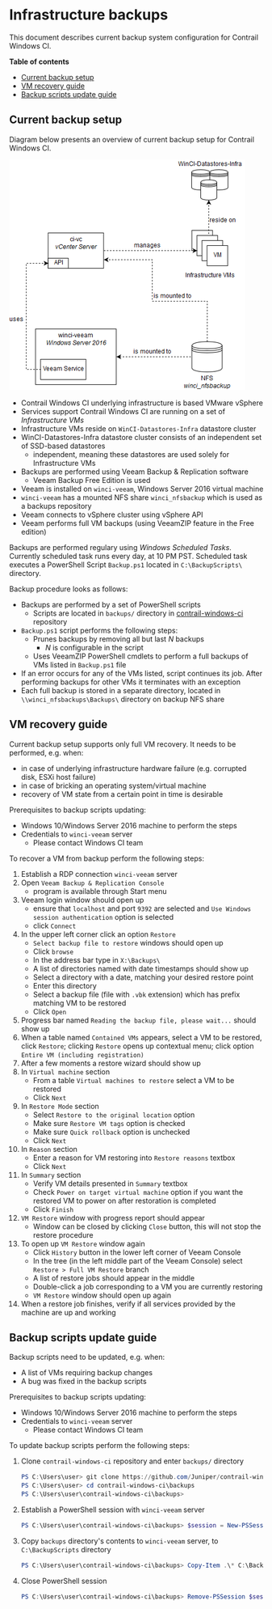 Infrastructure backups
======================

This document describes current backup system configuration for Contrail Windows CI.

**Table of contents**

- [Current backup setup](#current-backup-setup)
- [VM recovery guide](#vm-recovery-guide)
- [Backup scripts update guide](#backup-scripts-update-guide)

## Current backup setup

Diagram below presents an overview of current backup setup for Contrail Windows CI.

![winci-backup-infrastructure](winci-backup-infrastructure.png)

- Contrail Windows CI underlying infrastructure is based VMware vSphere
- Services support Contrail Windows CI are running on a set of _Infrastructure VMs_
- Infrastructure VMs reside on `WinCI-Datastores-Infra` datastore cluster
- WinCI-Datastores-Infra datastore cluster consists of an independent set of SSD-based datastores
    - independent, meaning these datastores are used solely for Infrastructure VMs
- Backups are performed using Veeam Backup & Replication software
    - Veeam Backup Free Edition is used
- Veeam is installed on `winci-veeam`, Windows Server 2016 virtual machine
- `winci-veeam` has a mounted NFS share `winci_nfsbackup` which is used as a backups repository
- Veeam connects to vSphere cluster using vSphere API
- Veeam performs full VM backups (using VeeamZIP feature in the Free edition)

Backups are performed regulary using _Windows Scheduled Tasks_.
Currently scheduled task runs every day, at 10 PM PST.
Scheduled task executes a PowerShell Script `Backup.ps1` located in `C:\BackupScripts\` directory.

Backup procedure looks as follows:

- Backups are performed by a set of PowerShell scripts
    - Scripts are located in `backups/` directory in [contrail-windows-ci](https://github.com/Juniper/contrail-windows-ci) repository
- `Backup.ps1` script performs the following steps:
    - Prunes backups by removing all but last _N_ backups
        - _N_ is configurable in the script
    - Uses VeeamZIP PowerShell cmdlets to perform a full backups of VMs listed in `Backup.ps1` file
- If an error occurs for any of the VMs listed, script continues its job. After performing backups for other VMs it terminates with an exception
- Each full backup is stored in a separate directory, located in `\\winci_nfsbackups\Backups\` directory on backup NFS share

## VM recovery guide

Current backup setup supports only full VM recovery. It needs to be performed, e.g. when:

- in case of underlying infrastructure hardware failure (e.g. corrupted disk, ESXi host failure)
- in case of bricking an operating system/virtual machine
- recovery of VM state from a certain point in time is desirable

Prerequisites to backup scripts updating:

- Windows 10/Windows Server 2016 machine to perform the steps
- Credentials to `winci-veeam` server
    - Please contact Windows CI team

To recover a VM from backup perform the following steps:

1. Establish a RDP connection `winci-veeam` server
1. Open `Veeam Backup & Replication Console`
    - program is available through Start menu
1. Veeam login window should open up
    - ensure that `localhost` and port `9392` are selected and `Use Windows session authentication` option is selected
    - click `Connect`
1. In the upper left corner click an option `Restore`
    - `Select backup file to restore` windows should open up
    - Click `browse`
    - In the address bar type in `X:\Backups\`
    - A list of directories named with date timestamps should show up
    - Select a directory with a date, matching your desired restore point
    - Enter this directory
    - Select a backup file (file with `.vbk` extension) which has prefix matching VM to be restored
    - Click `Open`
1. Progress bar named `Reading the backup file, please wait...` should show up
1. When a table named `Contained VMs` appears, select a VM to be restored, click `Restore`; clicking `Restore` opens up contextual menu; click option `Entire VM (including registration)`
1. After a few moments a restore wizard should show up
1. In `Virtual machine` section
    - From a table `Virtual machines to restore` select a VM to be restored
    - Click `Next`
1. In `Restore Mode` section
    - Select `Restore to the original location` option
    - Make sure `Restore VM tags` option is checked
    - Make sure `Quick rollback` option is unchecked
    - Click `Next`
1. In `Reason` section
    - Enter a reason for VM restoring into `Restore reasons` textbox
    - Click `Next`
1. In `Summary` section
    - Verify VM details presented in `Summary` textbox
    - Check `Power on target virtual machine` option if you want the restored VM to power on after restoration is completed
    - Click `Finish`
1. `VM Restore` window with progress report should appear
    - Window can be closed by clicking `Close` button, this will not stop the restore procedure
1. To open up `VM Restore` window again
    - Click `History` button in the lower left corner of Veeam Console
    - In the tree (in the left middle part of the Veeam Console) select `Restore > Full VM Restore` branch
    - A list of restore jobs should appear in the middle
    - Double-click a job corresponding to a VM you are currently restoring
    - `VM Restore` window should open up again
1. When a restore job finishes, verify if all services provided by the machine are up and working

## Backup scripts update guide

Backup scripts need to be updated, e.g. when:

- A list of VMs requiring backup changes
- A bug was fixed in the backup scripts

Prerequisites to backup scripts updating:

- Windows 10/Windows Server 2016 machine to perform the steps
- Credentials to `winci-veeam` server
    - Please contact Windows CI team

To update backup scripts perform the following steps:

1. Clone `contrail-windows-ci` repository and enter `backups/` directory

    ```powershell
    PS C:\Users\user> git clone https://github.com/Juniper/contrail-windows-ci.git
    PS C:\Users\user> cd contrail-windows-ci\backups
    PS C:\Users\user\contrail-windows-ci\backups>
    ```

1. Establish a PowerShell session with `winci-veeam` server

    ```powershell
    PS C:\Users\user\contrail-windows-ci\backups> $session = New-PSSession -ComputerName 10.84.12.29 -Credentials $(Get-Credential)
    ```

1. Copy `backups` directory's contents to `winci-veeam` server, to `C:\BackupScripts` directory

    ```powershell
    PS C:\Users\user\contrail-windows-ci\backups> Copy-Item .\* C:\BackupScripts -ToSession $session
    ```

1. Close PowerShell session

    ```powershell
    PS C:\Users\user\contrail-windows-ci\backups> Remove-PSSession $session
    ```
